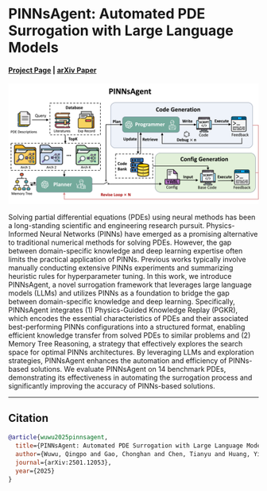 # PINNsAgent: Automated PDE Surrogation with Large Language Models

#### [Project Page](https://qingpowuwu.github.io/PINNsAgent/) | [**arXiv Paper**](https://arxiv.org/abs/2501.12053)

![PINNsAgent Pipeline](./static/images/2_PINNsAgent.png)

Solving partial differential equations (PDEs) using neural methods has been a long-standing scientific and engineering research pursuit. Physics-Informed Neural Networks (PINNs) have emerged as a promising alternative to traditional numerical methods for solving PDEs. However, the gap between domain-specific knowledge and deep learning expertise often limits the practical application of PINNs. Previous works typically involve manually conducting extensive PINNs experiments and summarizing heuristic rules for hyperparameter tuning. In this work, we introduce PINNsAgent, a novel surrogation framework that leverages large language models (LLMs) and utilizes PINNs as a foundation to bridge the gap between domain-specific knowledge and deep learning. Specifically, PINNsAgent integrates (1) Physics-Guided Knowledge Replay (PGKR), which encodes the essential characteristics of PDEs and their associated best-performing PINNs configurations into a structured format, enabling efficient knowledge transfer from solved PDEs to similar problems and (2) Memory Tree Reasoning, a strategy that effectively explores the search space for optimal PINNs architectures. By leveraging LLMs and exploration strategies, PINNsAgent enhances the automation and efficiency of PINNs-based solutions. We evaluate PINNsAgent on 14 benchmark PDEs, demonstrating its effectiveness in automating the surrogation process and significantly improving the accuracy of PINNs-based solutions.

---

## Citation

```bibtex
@article{wuwu2025pinnsagent,
  title={PINNsAgent: Automated PDE Surrogation with Large Language Models},
  author={Wuwu, Qingpo and Gao, Chonghan and Chen, Tianyu and Huang, Yihang and Zhang, Yuekai and Wang, Jianing and Li, Jianxin and Zhou, Haoyi and Zhang, Shanghang},
  journal={arXiv:2501.12053},
  year={2025}
}
